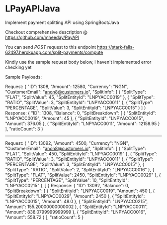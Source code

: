 # LPayAPIJava
Implement payment splitting API using SpringBoot/Java

Checkout comprehensive description @ https://github.com/mheeday/PayAPI

You can send *POST* request to this endpoint https://stark-falls-62497.herokuapp.com/split-payments/compute

Kindly use the sample request body below, I haven't implemented error checking yet

Sample Payloads:

Request:
{
    "ID": 1308,
    "Amount": 12580,
    "Currency": "NGN",
    "CustomerEmail": "anon8@customers.io",
    "SplitInfo": [
        {
            "SplitType": "FLAT",
            "SplitValue": 45,
            "SplitEntityId": "LNPYACC0019"
        },
        {
            "SplitType": "RATIO",
            "SplitValue": 3,
            "SplitEntityId": "LNPYACC0011"
        },
        {
            "SplitType": "PERCENTAGE",
            "SplitValue": 3,
            "SplitEntityId": "LNPYACC0015"
        }
    ]
}
Response: 
{
    "ID": 1308,
    "Balance": 0,
    "SplitBreakdown": [
        {
            "SplitEntityId": "LNPYACC0019",
            "Amount": 45
        },
        {
            "SplitEntityId": "LNPYACC0015",
            "Amount": 376.05
        },
        {
            "SplitEntityId": "LNPYACC0011",
            "Amount": 12158.95
        }
    ],
    "ratioCount": 3
}

------------------------------------
Request:
{
    "ID": 13092,
    "Amount": 4500,
    "Currency": "NGN",
    "CustomerEmail": "anon8@customers.io",
    "SplitInfo": [
        {
            "SplitType": "FLAT",
            "SplitValue": 450,
            "SplitEntityId": "LNPYACC0019"
        },
        {
            "SplitType": "RATIO",
            "SplitValue": 3,
            "SplitEntityId": "LNPYACC0011"
        },
        {
            "SplitType": "PERCENTAGE",
            "SplitValue": 3,
            "SplitEntityId": "LNPYACC0015"
        },
        {
            "SplitType": "RATIO",
            "SplitValue": 2,
            "SplitEntityId": "LNPYACC0016"
        },
        {
            "SplitType": "FLAT",
            "SplitValue": 2450,
            "SplitEntityId": "LNPYACC0029"
        },
        {
            "SplitType": "PERCENTAGE",
            "SplitValue": 10,
            "SplitEntityId": "LNPYACC0215"
        },
    ]
}
Response:
{
    "ID": 13092,
    "Balance": 0,
    "SplitBreakdown": [
        {
            "SplitEntityId": "LNPYACC0019",
            "Amount": 450
        },
        {
            "SplitEntityId": "LNPYACC0029",
            "Amount": 2450
        },
        {
            "SplitEntityId": "LNPYACC0015",
            "Amount": 48.0
        },
        {
            "SplitEntityId": "LNPYACC0215",
            "Amount": 155.20000000000002
        },
        {
            "SplitEntityId": "LNPYACC0011",
            "Amount": 838.0799999999999
        },
        {
            "SplitEntityId": "LNPYACC0016",
            "Amount": 558.72
        }
    ],
    "ratioCount": 5
}